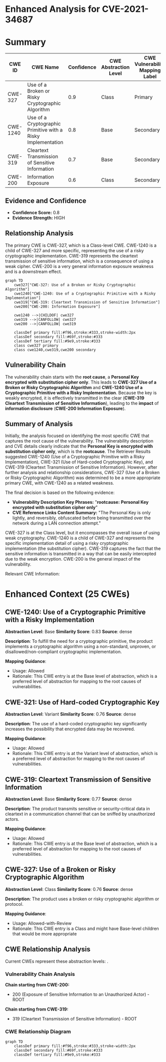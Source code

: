 # Enhanced Analysis for CVE-2021-34687

# Summary
| CWE ID  | CWE Name                                                        | Confidence | CWE Abstraction Level | CWE Vulnerability Mapping Label | CWE-Vulnerability Mapping Notes |
| ------- | --------------------------------------------------------------- | ---------- | --------------------- | ------------------------------- | ------------------------------- |
| CWE-327 | Use of a Broken or Risky Cryptographic Algorithm | 0.9  | Class                 | Primary                         | Allowed-with-Review              |
| CWE-1240 | Use of a Cryptographic Primitive with a Risky Implementation                                                         | 0.8  | Base                  | Secondary                       | Allowed              |
| CWE-319 | Cleartext Transmission of Sensitive Information | 0.7  | Base                  | Secondary                       | Allowed              |
| CWE-200 | Information Exposure          | 0.6  | Class                  | Secondary                       | Generic              |

## Evidence and Confidence

*   **Confidence Score:** 0.8
*   **Evidence Strength:** HIGH

## Relationship Analysis
The primary CWE is CWE-327, which is a Class-level CWE. CWE-1240 is a child of CWE-327 and more specific, representing the use of a risky cryptographic implementation. CWE-319 represents the cleartext transmission of sensitive information, which is a consequence of using a weak cipher. CWE-200 is a very general information exposure weakness and is a downstream effect.

```mermaid
graph TD
    cwe327["CWE-327: Use of a Broken or Risky Cryptographic Algorithm"]
    cwe1240["CWE-1240: Use of a Cryptographic Primitive with a Risky Implementation"]
    cwe319["CWE-319: Cleartext Transmission of Sensitive Information"]
    cwe200["CWE-200: Information Exposure"]

    cwe1240 -->|CHILDOF| cwe327
    cwe319 -->|CANFOLLOW| cwe327
    cwe200 -->|CANFOLLOW| cwe319

    classDef primary fill:#f96,stroke:#333,stroke-width:2px
    classDef secondary fill:#69f,stroke:#333
    classDef tertiary fill:#9e9,stroke:#333
    class cwe327 primary
    class cwe1240,cwe319,cwe200 secondary
```

## Vulnerability Chain
The vulnerability chain starts with the **root cause**, a **Personal Key encrypted with substitution cipher only**. This leads to **CWE-327 Use of a Broken or Risky Cryptographic Algorithm** and **CWE-1240 Use of a Cryptographic Primitive with a Risky Implementation**. Because the key is weakly encrypted, it is effectively transmitted in the clear (**CWE-319 Cleartext Transmission of Sensitive Information**), leading to the **impact** of **information disclosure** (**CWE-200 Information Exposure**).

## Summary of Analysis
Initially, the analysis focused on identifying the most specific CWE that captures the root cause of the vulnerability. The vulnerability description and CVE details clearly indicate that the **Personal Key is encrypted with substitution cipher only**, which is the **rootcause**. The Retriever Results suggested CWE-1240 (Use of a Cryptographic Primitive with a Risky Implementation), CWE-321 (Use of Hard-coded Cryptographic Key), and CWE-319 (Cleartext Transmission of Sensitive Information). However, after further analysis and relationship considerations, CWE-327 (Use of a Broken or Risky Cryptographic Algorithm) was determined to be a more appropriate primary CWE, with CWE-1240 as a related weakness.

The final decision is based on the following evidence:

*   **Vulnerability Description Key Phrases:** "**rootcause:** **Personal Key encrypted with substitution cipher only**"
*   **CVE Reference Links Content Summary:** "The Personal Key is only lightly, and reversibly, obfuscated before being transmitted over the network during a LAN connection attempt."

CWE-327 is at the Class level, but it encompasses the overall issue of using weak cryptography. CWE-1240 is a child of CWE-327 and represents the specific implementation detail of using a risky cryptographic implementation (the substitution cipher). CWE-319 captures the fact that the sensitive information is transmitted in a way that can be easily intercepted due to the weak encryption. CWE-200 is the general impact of the vulnerability.

Relevant CWE Information:

# Enhanced Context (25 CWEs)

## CWE-1240: Use of a Cryptographic Primitive with a Risky Implementation
**Abstraction Level**: Base
**Similarity Score**: 0.83
**Source**: dense

**Description**:
To fulfill the need for a cryptographic primitive, the product implements a cryptographic algorithm using a non-standard, unproven, or disallowed/non-compliant cryptographic implementation.

**Mapping Guidance**:
- Usage: Allowed
- Rationale: This CWE entry is at the Base level of abstraction, which is a preferred level of abstraction for mapping to the root causes of vulnerabilities.

## CWE-321: Use of Hard-coded Cryptographic Key
**Abstraction Level**: Variant
**Similarity Score**: 0.76
**Source**: dense

**Description**:
The use of a hard-coded cryptographic key significantly increases the possibility that encrypted data may be recovered.

**Mapping Guidance**:
- Usage: Allowed
- Rationale: This CWE entry is at the Variant level of abstraction, which is a preferred level of abstraction for mapping to the root causes of vulnerabilities.

## CWE-319: Cleartext Transmission of Sensitive Information
**Abstraction Level**: Base
**Similarity Score**: 0.77
**Source**: dense

**Description**:
The product transmits sensitive or security-critical data in cleartext in a communication channel that can be sniffed by unauthorized actors.

**Mapping Guidance**:
- Usage: Allowed
- Rationale: This CWE entry is at the Base level of abstraction, which is a preferred level of abstraction for mapping to the root causes of vulnerabilities.

## CWE-327: Use of a Broken or Risky Cryptographic Algorithm
**Abstraction Level**: Class
**Similarity Score**: 0.76
**Source**: dense

**Description**:
The product uses a broken or risky cryptographic algorithm or protocol.

**Mapping Guidance**:
- Usage: Allowed-with-Review
- Rationale: This CWE entry is a Class and might have Base-level children that would be more appropriate


## CWE Relationship Analysis

Current CWEs represent these abstraction levels: .


### Vulnerability Chain Analysis

**Chain starting from CWE-200:**
- 200 (Exposure of Sensitive Information to an Unauthorized Actor) - ROOT


**Chain starting from CWE-319:**
- 319 (Cleartext Transmission of Sensitive Information) - ROOT



### CWE Relationship Diagram

```mermaid
graph TD
    classDef primary fill:#f96,stroke:#333,stroke-width:2px
    classDef secondary fill:#69f,stroke:#333
    classDef tertiary fill:#9e9,stroke:#333
```